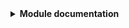 
<details>
  <summary>
   <b>Module documentation</b>
  </summary>

---
<!-- BEGIN_TF_DOCS -->
### Modules

No modules.

### Inputs

| Name | Description | Type | Default |
|------|-------------|------|---------|
| admin\_password | <sub>Vault password for the main user, used for login purposes.</sub> | `string` | `"replaceMe"` |
| admin\_username | <sub>Vault plaintext username to login.</sub> | `string` | `"gruber"` |
| api\_url | <sub>Vault API URL Address. [Reference](https://registry.terraform.io/providers/hashicorp/vault/latest/docs#address)</sub> | `string` | `"http://localhost:8200/"` |
| endpoint\_path | <sub>Vault password for the main user, used for login purposes.</sub> | `string` | `""` |
| kube\_config | <sub>A path to a kube config file. Can be sourced from `KUBE_CONFIG_PATH`. [Reference](https://registry.terraform.io/providers/hashicorp/kubernetes/latest/docs#config_path) </sub> | `string` | `"~/.kube/config"` |
| kube\_context | <sub>Context to choose from the config file. Can be sourced from `KUBE_CTX`. [Reference](https://registry.terraform.io/providers/hashicorp/kubernetes/latest/docs#config_context) </sub> | `string` | `"default"` |
| kubernetes\_host | <sub>Kubernetes API URL to connect to when integrating Vault and Crossplane. [Reference](https://registry.terraform.io/providers/hashicorp/vault/latest/docs/resources/kubernetes_secret_backend#kubernetes_host) </sub> | `string` | `"https://192.168.1.10:6443"` |
| root\_token | <sub>Vault root access token. [Reference](https://registry.terraform.io/providers/hashicorp/vault/latest/docs#token_name)</sub> | `string` | n/a |
| service\_account\_name | <sub>The pre-existing service account to generate tokens for Vault agent backend. Mutually exclusive with `kubernetes_role_name` and `generated_role_rules`. If set, only a Kubernetes token will be created when credentials are requested. [Reference](https://registry.terraform.io/providers/hashicorp/vault/latest/docs/resources/kubernetes_secret_backend_role#service_account_name).</sub> | `string` | `"vault-auth"` |

### Outputs

No outputs.
<!-- END_TF_DOCS -->
</details>
